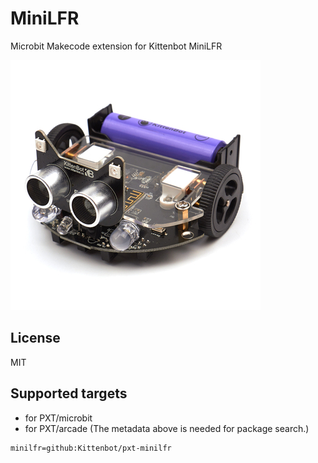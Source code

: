 # MiniLFR

Microbit Makecode extension for Kittenbot MiniLFR

![](icon.png)

## License

MIT

## Supported targets

* for PXT/microbit
* for PXT/arcade
(The metadata above is needed for package search.)

```package
minilfr=github:Kittenbot/pxt-minilfr
```